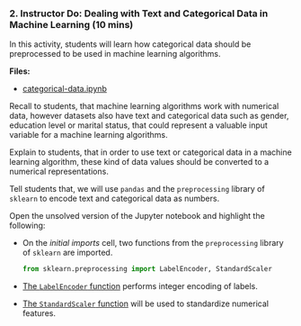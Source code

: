 ### 2. Instructor Do: Dealing with Text and Categorical Data in Machine Learning (10 mins)

In this activity, students will learn how categorical data should be preprocessed to be used in machine learning algorithms.

**Files:**

* [categorical-data.ipynb](Activities/01_Ins-Categorical-Data/Solved/categorical-data.ipynb)

Recall to students, that machine learning algorithms work with numerical data, however datasets also have text and categorical data such as gender, education level or marital status, that could represent a valuable input variable for a machine learning algorithms.

Explain to students, that in order to use text or categorical data in a machine learning algorithm, these kind of data values should be converted to a numerical representations.

Tell students that, we will use `pandas` and the `preprocessing` library of `sklearn` to encode text and categorical data as numbers.

Open the unsolved version of the Jupyter notebook and highlight the following:

* On the _initial imports_ cell, two functions from the `preprocessing` library of `sklearn` are imported.

  ```python
  from sklearn.preprocessing import LabelEncoder, StandardScaler
  ```

* [The `LabelEncoder` function](https://scikit-learn.org/stable/modules/generated/sklearn.preprocessing.LabelEncoder.html) performs integer encoding of labels.

* [The `StandardScaler` function](https://scikit-learn.org/stable/modules/generated/sklearn.preprocessing.StandardScaler.html) will be used to standardize numerical features.
